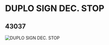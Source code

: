 # DUPLO SIGN DEC. STOP
## 43037
![DUPLO SIGN DEC. STOP](https://lc-www-live-s.legocdn.com/media/bricks/5/2/4168314.jpg)